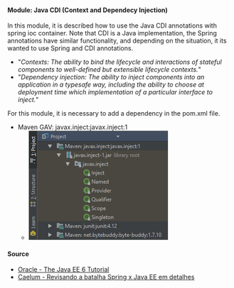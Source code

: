 #### Module: Java CDI (Context and Dependecy Injection)
In this module, it is described how to use the Java CDI annotations with spring ioc container.
Note that CDI is a Java implementation, the Spring annotations have similar functionality, and depending on the situation, it its wanted to use Spring and CDI annotations.

* "_Contexts: The ability to bind the lifecycle and interactions of stateful components to well-defined but extensible lifecycle contexts._"
* "_Dependency injection: The ability to inject components into an application in a typesafe way, including the ability to choose at deployment time which implementation of a particular interface to inject._"

For this module, it is necessary to add a dependency in the pom.xml file.
* Maven GAV: javax.inject:javax.inject:1
    * ![Interfaces](../../../../../resources/images/spring_cdi_interfaces.png)

#### Source
* [Oracle - The Java EE 6 Tutorial](https://docs.oracle.com/javaee/6/tutorial/doc/giwhl.html)
* [Caelum - Revisando a batalha Spring x Java EE em detalhes](http://blog.caelum.com.br/revisitando-a-batalha-spring-x-java-ee-em-detalhes/)